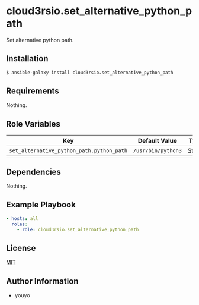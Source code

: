 cloud3rsio.set_alternative_python_path
=========

Set alternative python path.

Installation
------------

```bash
$ ansible-galaxy install cloud3rsio.set_alternative_python_path
```

Requirements
------------

Nothing.

Role Variables
--------------

| Key | Default Value | Type |
| ------------- | ------------- | ------------- |
| `set_alternative_python_path.python_path` | `/usr/bin/python3` | String |

Dependencies
------------

Nothing.

Example Playbook
----------------

```yaml
- hosts: all
  roles:
    - role: cloud3rsio.set_alternative_python_path
```

License
-------

[MIT](LICENSE)

Author Information
------------------

- youyo
